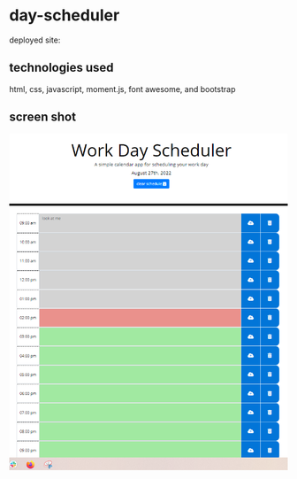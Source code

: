 # day-scheduler

deployed site: 

## technologies used
html, css, javascript, moment.js, font awesome, and bootstrap

## screen shot
![screen capture](Develop/work-day-scheduler.PNG)